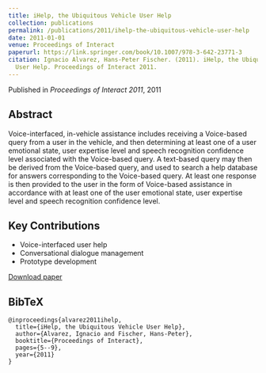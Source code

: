 ```yaml
---
title: iHelp, the Ubiquitous Vehicle User Help
collection: publications
permalink: /publications/2011/ihelp-the-ubiquitous-vehicle-user-help
date: 2011-01-01
venue: Proceedings of Interact
paperurl: https://link.springer.com/book/10.1007/978-3-642-23771-3 
citation: Ignacio Alvarez, Hans-Peter Fischer. (2011). iHelp, the Ubiquitous Vehicle
  User Help. Proceedings of Interact 2011.
---
```


Published in *Proceedings of Interact 2011*, 2011

## Abstract

Voice-interfaced, in-vehicle assistance includes receiving a Voice-based query from a user in the vehicle, and then determining at least one of a user emotional state, user expertise level and speech recognition confidence level associated with the Voice-based query. A text-based query may then be derived from the Voice-based query, and used to search a help database for answers corresponding to the Voice-based query.
At least one response is then provided to the user in the form of Voice-based assistance in accordance with at least one of the user emotional state, user expertise level and speech recognition confidence level.

## Key Contributions

* Voice-interfaced user help 
* Conversational dialogue management
* Prototype development

[Download paper](https://link.springer.com/book/10.1007/978-3-642-23771-3)

## BibTeX

```
@inproceedings{alvarez2011ihelp,
  title={iHelp, the Ubiquitous Vehicle User Help},
  author={Alvarez, Ignacio and Fischer, Hans-Peter},
  booktitle={Proceedings of Interact},
  pages={5--9},
  year={2011}
}
```
